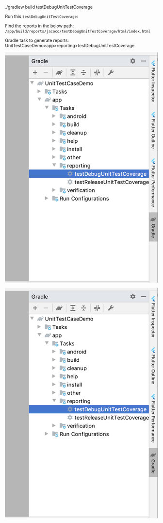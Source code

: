 
./gradlew build testDebugUnitTestCoverage

Run this `testDebugUnitTestCoverage`:

Find the reports in the below path:
`/app/build/reports/jacoco/testDebugUnitTestCoverage/html/index.html`

Gradle task to generate reports:
UnitTestCaseDemo>app>reporting>testDebugUnitTestCoverage

![Gradle Task](gradle_task_report.png)

![Code Coverage Report](gradle_task_report.png)

